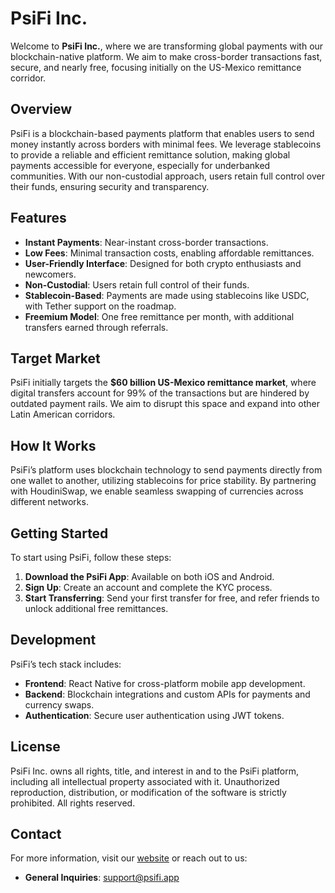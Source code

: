 
# PsiFi Inc.

Welcome to **PsiFi Inc.**, where we are transforming global payments with our blockchain-native platform. We aim to make cross-border transactions fast, secure, and nearly free, focusing initially on the US-Mexico remittance corridor.

## Overview

PsiFi is a blockchain-based payments platform that enables users to send money instantly across borders with minimal fees. We leverage stablecoins to provide a reliable and efficient remittance solution, making global payments accessible for everyone, especially for underbanked communities. With our non-custodial approach, users retain full control over their funds, ensuring security and transparency.

## Features

- **Instant Payments**: Near-instant cross-border transactions.
- **Low Fees**: Minimal transaction costs, enabling affordable remittances.
- **User-Friendly Interface**: Designed for both crypto enthusiasts and newcomers.
- **Non-Custodial**: Users retain full control of their funds.
- **Stablecoin-Based**: Payments are made using stablecoins like USDC, with Tether support on the roadmap.
- **Freemium Model**: One free remittance per month, with additional transfers earned through referrals.

## Target Market

PsiFi initially targets the **$60 billion US-Mexico remittance market**, where digital transfers account for 99% of the transactions but are hindered by outdated payment rails. We aim to disrupt this space and expand into other Latin American corridors.

## How It Works

PsiFi’s platform uses blockchain technology to send payments directly from one wallet to another, utilizing stablecoins for price stability. By partnering with HoudiniSwap, we enable seamless swapping of currencies across different networks.

## Getting Started

To start using PsiFi, follow these steps:

1. **Download the PsiFi App**: Available on both iOS and Android.
2. **Sign Up**: Create an account and complete the KYC process.
3. **Start Transferring**: Send your first transfer for free, and refer friends to unlock additional free remittances.

## Development

PsiFi’s tech stack includes:

- **Frontend**: React Native for cross-platform mobile app development.
- **Backend**: Blockchain integrations and custom APIs for payments and currency swaps.
- **Authentication**: Secure user authentication using JWT tokens.

## License

PsiFi Inc. owns all rights, title, and interest in and to the PsiFi platform, including all intellectual property associated with it. Unauthorized reproduction, distribution, or modification of the software is strictly prohibited. All rights reserved.

## Contact

For more information, visit our [website](https://psifi.app) or reach out to us:

- **General Inquiries**: support@psifi.app
